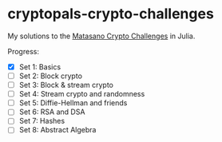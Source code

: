 # cryptopals-crypto-challenges

My solutions to the [Matasano Crypto Challenges](https://cryptopals.com) in Julia.

Progress:

- [X] Set 1: Basics
- [ ] Set 2: Block crypto
- [ ] Set 3: Block & stream crypto
- [ ] Set 4: Stream crypto and randomness
- [ ] Set 5: Diffie-Hellman and friends
- [ ] Set 6: RSA and DSA
- [ ] Set 7: Hashes
- [ ] Set 8: Abstract Algebra
